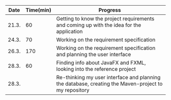 Date | Time(min) | Progress
-----|-----------|----------
21.3. | 60 | Getting to know the project requirements and coming up with the idea for the application
24.3. | 70  | Working on the requirement specification
26.3. | 170 | Working on the requirement specification and planning the user interface
28.3. | 60 | Finding info about JavaFX and FXML, looking into the reference project
28.3. |  | Re-thinking my user interface and planning the database, creating the Maven-project to my repository
